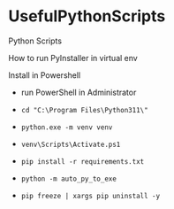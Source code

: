 # UsefulPythonScripts

Python Scripts

How to run PyInstaller in virtual env

Install in Powershell

- run PowerShell in Administrator
- `cd "C:\Program Files\Python311\"`
- `python.exe -m venv venv`
- `venv\Scripts\Activate.ps1`
- `pip install -r requirements.txt`
- `python -m auto_py_to_exe`

- `pip freeze | xargs pip uninstall -y`
